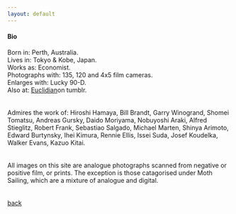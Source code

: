 ```yaml
---
layout: default
---
```

#### Bio
Born in: Perth, Australia.<BR>
Lives in: Tokyo & Kobe, Japan.<BR>
Works as: Economist.<BR>
Photographs with: 135, 120 and 4x5 film cameras.<BR>
Enlarges with: Lucky 90-D.<BR>
Also at: <a href="http://euklidian.tumblr.com/">Euclidian</a>on tumblr.<BR>
<BR>
<BR>
Admires the work of: Hiroshi Hamaya, Bill Brandt, Garry Winogrand, Shomei Tomatsu, Andreas Gursky, Daido Moriyama, Nobuyoshi Araki, Alfred Stieglitz, Robert Frank, Sebastiao Salgado, Michael Marten, Shinya Arimoto, Edward Burtynsky, Ihei Kimura, Rennie Ellis, Issei Suda, Josef Koudelka, Walker Evans, Kazuo Kitai.
<BR>
<BR>
<BR>
All images on this site are analogue photographs scanned from negative or positive film, or prints. The exception is those catagorised under Moth Sailing, which are a mixture of analogue and digital.
<BR>
<BR>
<BR>
[back](./)
